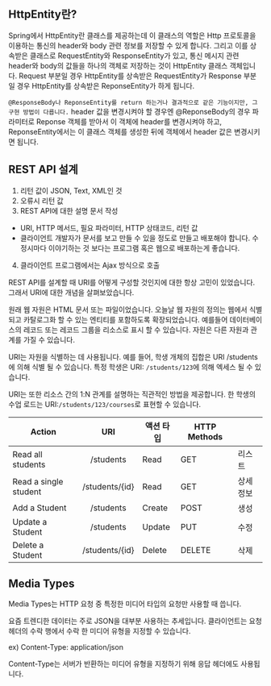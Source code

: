 ## HttpEntity란?

Spring에서 HttpEntity란 클래스를 제공하는데 이 클래스의 역할은 Http 프로토콜을 이용하는 통신의 header와 body 관련 정보를 저장할 수 있게 합니다. 그리고 이를 상속받은 클래스로 RequestEntity와 ResponseEntity가 있고, 통신 메시지 관련 header와 body의 값들을 하나의 객체로 저장하는 것이 HttpEntity 클래스 객체입니다. Request 부분일 경우 HttpEntity를 상속받은 RequestEntity가 Response 부분일 경우 HttpEntity를 상속받은 ReponseEntity가 하게 됩니다.

`@ResponseBody나 ReponseEntity를 return 하는거나 결과적으로 같은 기능이지만, 그 구현 방법이 다릅니다.` header 값을 변경시켜야 할 경우엔 @ReponseBody의 경우 파라미터로 Reponse 객체를 받아서 이 객체에 header를 변경시켜야 하고, ReponseEntity에서는 이 클래스 객체를 생성한 뒤에 객체에서 header 값은 변경시키면 됩니다.

## REST API 설계

1. 리턴 값이 JSON, Text, XML인 것
2. 오류시 리턴 값
3. REST API에 대한 설명 문서 작성
 - URI, HTTP 메서드, 필요 파라미터, HTTP 상태코드, 리턴 값
 - 클라이언트 개발자가 문서를 보고 만들 수 있을 정도로 만들고 배포해야 합니다. 수정시마다 이야기하는 것 보다는 프로그램 혹은 웹으로 배포하는게 좋습니다.

 4. 클라이언트 프로그램에서는 Ajax 방식으로 호출

 REST API를 설계할 때 URI를 어떻게 구성할 것인지에 대한 항상 고민이 있었습니다. 그래서 URI에 대한 개념을 살펴보았습니다.

 원래 웹 자원은 HTML 문서 또는 파일이었습니다. 오늘날 웹 자원의 정의는 웹에서 식별되고 카탈로그화 할 수 있는 엔티티를 포함하도록 확장되었습니다. 예를들어 데이터베이스의 레코드 또는 레코드 그룹을 리소스로 표시 할 수 있습니다. 자원은 다른 자원과 관계를 가질 수 있습니다.

 URI는 자원을 식별하는 데 사용됩니다. 예를 들어, 학생 개체의 집합은 URI /students에 의해 식별 될 수 있습니다. 특정 학생은 URI: `/students/123`에 의해 엑세스 될 수 있습니다.
 
 URI는 또한 리소스 간의 1:N 관계를 설명하는 직관적인 방법을 제공합니다. 한 학생의 수업 로드는 URI:`/students/123/courses`로 표현할 수 있습니다.


 | <center>Action</center> |  <center>URI</center> | <center>액션 타입</center> | <center>HTTP Methods<center> | <center></center>
|:--------|:--------:|:--------|:--------|:--------|
|  Read all students | <center>/students</center> | Read | GET | 리스트 
| Read a single student | <center>/students/{id}</center> | Read | GET | 상세정보 |
| Add a Student | <center>/students</center> | Create | POST | 생성 | 
| Update a Student | <center>/students</center> | Update | PUT | 수정 |
| Delete a Student | <center>/students/{id}</center> | Delete | DELETE | 삭제 |

## Media Types

Media Types는 HTTP 요청 중 특정한 미디어 타입의 요청만 사용할 때 씁니다.

요즘 트렌디한 데이터는 주로 JSON을 대부분 사용하는 추세입니다.
클라이언트는 요청 헤더의 수락 행에서 수락 한 미디어 유형을 지정할 수 있습니다.

ex) Content-Type: application/json

Content-Type는 서버가 반환하는 미디어 유형을 지정하기 위해 응답 헤더에도 사용됩니다.
